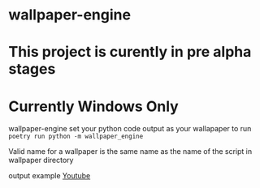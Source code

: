 # wallpaper-engine

# This project is curently in pre alpha stages 

# Currently Windows Only

wallpaper-engine set your python code output as your wallapaper to run `poetry run python -m wallpaper_engine`  

Valid name for a wallpaper is the same name as the name of the script in wallpaper directory  

output example [Youtube](https://www.youtube.com/channel/UCZr9L3YbylIps3DfOifcWAg/featured)
